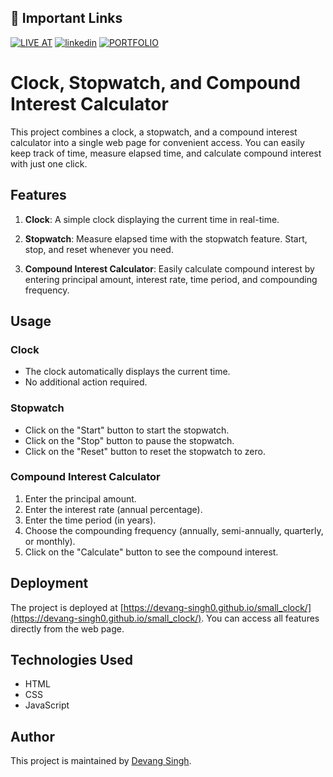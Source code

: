 ## 🔗 Important Links
[![LIVE AT](https://img.shields.io/badge/LIVE_AT-000?style=for-the-badge&logo=ko-fi&logoColor=white)](https://megamart-1.vercel.app/)
[![linkedin](https://img.shields.io/badge/linkedin-0A66C2?style=for-the-badge&logo=linkedin&logoColor=white)](https://www.linkedin.com/in/devang-singh-b29353255/)
[![PORTFOLIO](https://img.shields.io/badge/portfolio-1DA1F2?style=for-the-badge&logo=github&logoColor=white)](https://devang-singh0.github.io/portfolio/)


# Clock, Stopwatch, and Compound Interest Calculator

This project combines a clock, a stopwatch, and a compound interest calculator into a single web page for convenient access. You can easily keep track of time, measure elapsed time, and calculate compound interest with just one click.

## Features

1. **Clock**: A simple clock displaying the current time in real-time.

2. **Stopwatch**: Measure elapsed time with the stopwatch feature. Start, stop, and reset whenever you need.

3. **Compound Interest Calculator**: Easily calculate compound interest by entering principal amount, interest rate, time period, and compounding frequency.

## Usage

### Clock

- The clock automatically displays the current time.
- No additional action required.

### Stopwatch

- Click on the "Start" button to start the stopwatch.
- Click on the "Stop" button to pause the stopwatch.
- Click on the "Reset" button to reset the stopwatch to zero.

### Compound Interest Calculator

1. Enter the principal amount.
2. Enter the interest rate (annual percentage).
3. Enter the time period (in years).
4. Choose the compounding frequency (annually, semi-annually, quarterly, or monthly).
5. Click on the "Calculate" button to see the compound interest.

## Deployment

The project is deployed at [https://devang-singh0.github.io/small_clock/](https://devang-singh0.github.io/small_clock/). You can access all features directly from the web page.

## Technologies Used

- HTML
- CSS
- JavaScript

## Author

This project is maintained by [Devang Singh](https://github.com/devang-singh0).
